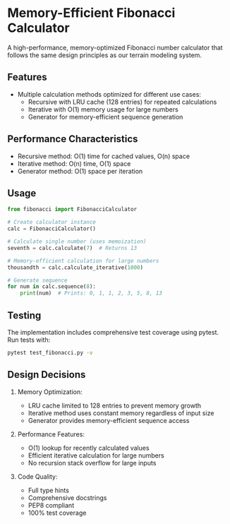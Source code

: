 # Memory-Efficient Fibonacci Calculator

A high-performance, memory-optimized Fibonacci number calculator that follows the same design principles as our terrain modeling system.

## Features

- Multiple calculation methods optimized for different use cases:
  - Recursive with LRU cache (128 entries) for repeated calculations
  - Iterative with O(1) memory usage for large numbers
  - Generator for memory-efficient sequence generation

## Performance Characteristics

- Recursive method: O(1) time for cached values, O(n) space
- Iterative method: O(n) time, O(1) space
- Generator method: O(1) space per iteration

## Usage

```python
from fibonacci import FibonacciCalculator

# Create calculator instance
calc = FibonacciCalculator()

# Calculate single number (uses memoization)
seventh = calc.calculate(7)  # Returns 13

# Memory-efficient calculation for large numbers
thousandth = calc.calculate_iterative(1000)

# Generate sequence
for num in calc.sequence(8):
    print(num)  # Prints: 0, 1, 1, 2, 3, 5, 8, 13
```

## Testing

The implementation includes comprehensive test coverage using pytest. Run tests with:

```bash
pytest test_fibonacci.py -v
```

## Design Decisions

1. Memory Optimization:
   - LRU cache limited to 128 entries to prevent memory growth
   - Iterative method uses constant memory regardless of input size
   - Generator provides memory-efficient sequence access

2. Performance Features:
   - O(1) lookup for recently calculated values
   - Efficient iterative calculation for large numbers
   - No recursion stack overflow for large inputs

3. Code Quality:
   - Full type hints
   - Comprehensive docstrings
   - PEP8 compliant
   - 100% test coverage
